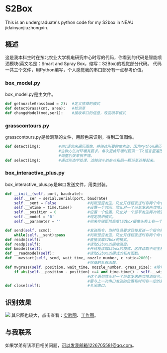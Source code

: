 # S2Box
This is an undergraduate's python code for my S2box in NEAU jidainyanjiuzhongxin.
## 概述
这是我本科生时在东北农业大学机电研究中心时写的代码，你看到的代码是智能喷洒模块(英文名是：Smart and Spray Box，缩写：S2Box)的视觉部分代码。
代码一共三个文件，用Python编写，个人感觉我的串口部分有一点参考价值。
### box_model.py
box_model.py是主文件。
``` python
def getnozzleGrass(mod = 2):  #定义喷草的模式
def detectGrass(cnt, area):   #检测草
def changeModel(mod,ser1):    #接收串口的信息，改变喷草模式
```
### grasscontours.py
grasscontours.py是检测草的文件，用颜色来识别，得到二值图像。
``` python
def detect(img):        #用c语言来遍历图像，并筛选所要的像素值，因为Python遍历太慢。
                        #这种方法对环境有要求，每次更换环境时要调一下c语言里遍历的代码，
                        #调整后效果很不错。
def select(img):        #通过形态学处理，滤掉较小的杂点和把一颗苗草连接起来。
```
### box_interactive_plus.py
box_interactive_plus.py是串口发送文件，用类封装。
``` python
def __init__(self, port, baudrate):
    self.__ser = serial.Serial(port, baudrate)
    self.__sent = False              #判断是否发送，防止开线程发送时有两个命令同时发送导致发送命令混在一起。
    self.__wtime = time.time()       #设置一个时间，防止对一个苗草发送两次喷洒指令，后面还会说。
    self.__position = 0              #设置一个位置，防止对一个苗草发送两次喷洒指令，后面还会说。
    self.__model = '0'               #规定喷洒模式。
    self.__parameter = ''            #用来存储距地高度(S2box摄像头旁上有一个超声波模块，用来测据地高)。
```
```python
def send(self, scmd):                #发送指令，当时队员要求我每发送一个指令时发送一个'\r\n'表示发送完毕。
    while(self.__sent):pass          #判断是否发送，防止开线程发送时有两个命令同时发送导致发送命令混在一起。
def readm(self):                     #直接读取S2box的模式。
def readp(self):                     #读取S2box的据地高度。
def bmodel(self):                    #开线程读取S2box的模式，这样读取不用主程序花时间等反馈。
def __readmodel(self):               #读取S2box的模式的私有函数。
def __mvstart(self, scmd, wait_time, nozzle_number, c_ratio=2000):
                                     #除草的私有函数。
def mvgrass(self, position, wait_time, nozzle_number, grass_size): #除草函数
    if abs(self.__position - position) >=4 and time.time() - self.__wtime >=0.3:
                                     #这个语句防止对一个苗草发送两次喷洒指令，原理是：给串口发送的苗或草的位置和时间
                                     #要与上一次串口发送的位置和时间有一定的差值。
def close(self):                     #关闭串口。
```
## 识别效果
![](doc/detection.gif)
其它图也较大，点击查看：[实验图](doc/experiment.gif)、[工作图](doc/work.gif)。
## 与我联系
如果学弟有该项目相关问题，可以发我邮箱1226705581@qq.com。
